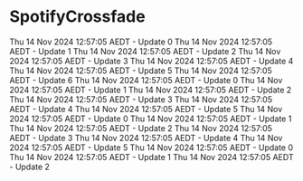 # SpotifyCrossfade
Thu 14 Nov 2024 12:57:05 AEDT - Update 0
Thu 14 Nov 2024 12:57:05 AEDT - Update 1
Thu 14 Nov 2024 12:57:05 AEDT - Update 2
Thu 14 Nov 2024 12:57:05 AEDT - Update 3
Thu 14 Nov 2024 12:57:05 AEDT - Update 4
Thu 14 Nov 2024 12:57:05 AEDT - Update 5
Thu 14 Nov 2024 12:57:05 AEDT - Update 6
Thu 14 Nov 2024 12:57:05 AEDT - Update 0
Thu 14 Nov 2024 12:57:05 AEDT - Update 1
Thu 14 Nov 2024 12:57:05 AEDT - Update 2
Thu 14 Nov 2024 12:57:05 AEDT - Update 3
Thu 14 Nov 2024 12:57:05 AEDT - Update 4
Thu 14 Nov 2024 12:57:05 AEDT - Update 5
Thu 14 Nov 2024 12:57:05 AEDT - Update 0
Thu 14 Nov 2024 12:57:05 AEDT - Update 1
Thu 14 Nov 2024 12:57:05 AEDT - Update 2
Thu 14 Nov 2024 12:57:05 AEDT - Update 3
Thu 14 Nov 2024 12:57:05 AEDT - Update 4
Thu 14 Nov 2024 12:57:05 AEDT - Update 5
Thu 14 Nov 2024 12:57:05 AEDT - Update 0
Thu 14 Nov 2024 12:57:05 AEDT - Update 1
Thu 14 Nov 2024 12:57:05 AEDT - Update 2
